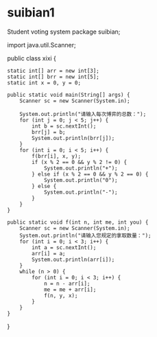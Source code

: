 # suibian1
Student voting system
package suibian;

import java.util.Scanner;

public class xixi {

	static int[] arr = new int[3];
	static int[] brr = new int[5];
	static int x = 0, y = 0;

	public static void main(String[] args) {
		Scanner sc = new Scanner(System.in);

		System.out.println("请输入每次博弈的总数：");
		for (int j = 0; j < 5; j++) {
			int b = sc.nextInt();
			brr[j] = b;
			System.out.println(brr[j]);
		}
		for (int i = 0; i < 5; i++) {
			f(brr[i], x, y);
			if (x % 2 == 0 && y % 2 != 0) {
				System.out.println("+");
			} else if (x % 2 == 0 && y % 2 == 0) {
				System.out.println("0");
			} else {
				System.out.println("-");
			}
		}
	}

	public static void f(int n, int me, int you) {
		Scanner sc = new Scanner(System.in);
		System.out.println("请输入您规定的拿取数量：");
		for (int i = 0; i < 3; i++) {
			int a = sc.nextInt();
			arr[i] = a;
			System.out.println(arr[i]);
		}
		while (n > 0) {
			for (int i = 0; i < 3; i++) {
				n = n - arr[i];
				me = me + arr[i];
				f(n, y, x);
			}
		}
	}

}

